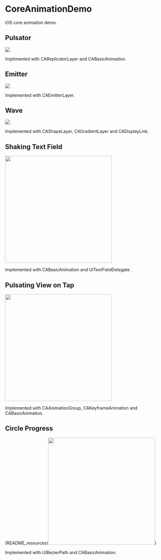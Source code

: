 # CoreAnimationDemo

iOS core animation demo.

## Pulsator

![](README_resources/Pulsator.gif)

Implimented with CAReplicatorLayer and CABasicAnimation.


## Emitter

![](README_resources/Emitter.gif)

Implemented with CAEmitterLayer.


## Wave

![](README_resources/Wave.gif)

Implemented with CAShapeLayer, CAGradientLayer and CADisplayLink.

## Shaking Text Field

<img src="shakingtextfield.gif" width="350" />

Implemented with CABasicAnimation and UITextFieldDelegate .


## Pulsating View on Tap

<img src="pulsatingview.gif" width="350" />

Implemented with CAAnimationGroup, CAKeyframeAnimation and CABasicAnimation.


## Circle Progress

(README_resources/<img src="circleprogress.gif" width="350" />)

Implemented with UIBezierPath and CABasicAnimation.



